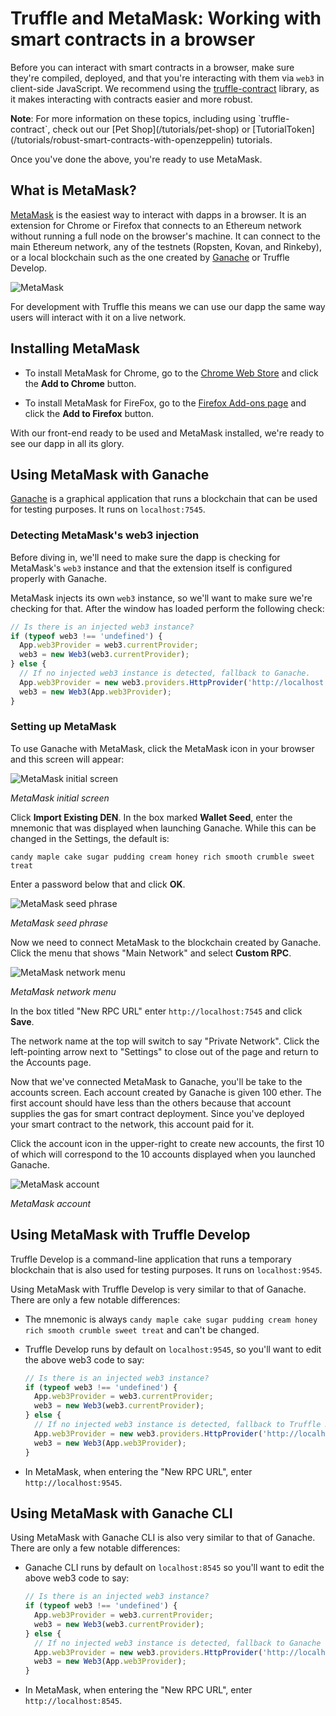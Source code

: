 # Truffle and MetaMask: Working with smart contracts in a browser

Before you can interact with smart contracts in a browser, make sure they're compiled, deployed, and that you're interacting with them via `web3` in client-side JavaScript. We recommend using the [truffle-contract](https://github.com/trufflesuite/truffle-contract) library, as it makes interacting with contracts easier and more robust.

<p class="alert alert-info">
<strong>Note</strong>: For more information on these topics, including using `truffle-contract`, check out our [Pet Shop](/tutorials/pet-shop) or [TutorialToken](/tutorials/robust-smart-contracts-with-openzeppelin) tutorials.
</p>

Once you've done the above, you're ready to use MetaMask.

## What is MetaMask?

[MetaMask](https://metamask.io/) is the easiest way to interact with dapps in a browser. It is an extension for Chrome or Firefox that connects to an Ethereum network without running a full node on the browser's machine. It can connect to the main Ethereum network, any of the testnets (Ropsten, Kovan, and Rinkeby), or a local blockchain such as the one created by [Ganache](/ganache) or Truffle Develop.

![MetaMask](/docs/img/metamask.png)

For development with Truffle this means we can use our dapp the same way users will interact with it on a live network.

## Installing MetaMask

* To install MetaMask for Chrome, go to the [Chrome Web Store](https://chrome.google.com/webstore/detail/metamask/nkbihfbeogaeaoehlefnkodbefgpgknn) and click the **Add to Chrome** button.

* To install MetaMask for FireFox, go to the [Firefox Add-ons page](https://addons.mozilla.org/en-US/firefox/addon/ether-metamask/) and click the **Add to Firefox** button.

With our front-end ready to be used and MetaMask installed, we're ready to see our dapp in all its glory.

## Using MetaMask with Ganache

[Ganache](/ganache) is a graphical application that runs a blockchain that can be used for testing purposes. It runs on `localhost:7545`.

### Detecting MetaMask's web3 injection

Before diving in, we'll need to make sure the dapp is checking for MetaMask's `web3` instance and that the extension itself is configured properly with Ganache.

MetaMask injects its own `web3` instance, so we'll want to make sure we're checking for that. After the window has loaded perform the following check:

```javascript
// Is there is an injected web3 instance?
if (typeof web3 !== 'undefined') {
  App.web3Provider = web3.currentProvider;
  web3 = new Web3(web3.currentProvider);
} else {
  // If no injected web3 instance is detected, fallback to Ganache.
  App.web3Provider = new web3.providers.HttpProvider('http://localhost:7545');
  web3 = new Web3(App.web3Provider);
}
```

### Setting up MetaMask

To use Ganache with MetaMask, click the MetaMask icon in your browser and this screen will appear:

![MetaMask initial screen](/tutorials/images/pet-shop/metamask-initial.png)

*MetaMask initial screen*

Click **Import Existing DEN**. In the box marked **Wallet Seed**, enter the mnemonic that was displayed when launching Ganache. While this can be changed in the Settings, the default is:

```shell
candy maple cake sugar pudding cream honey rich smooth crumble sweet treat
```

Enter a password below that and click **OK**.

![MetaMask seed phrase](/tutorials/images/pet-shop/metamask-seed.png)

*MetaMask seed phrase*

Now we need to connect MetaMask to the blockchain created by Ganache. Click the menu that shows "Main Network" and select **Custom RPC**.

![MetaMask network menu](/tutorials/images/pet-shop/metamask-networkmenu.png)

*MetaMask network menu*

In the box titled "New RPC URL" enter `http://localhost:7545` and click **Save**. 

<!--Add image from pet shop tutorial when updated for Ganache -->

The network name at the top will switch to say "Private Network". Click the left-pointing arrow next to "Settings" to close out of the page and return to the Accounts page.

Now that we've connected MetaMask to Ganache, you'll be take to the accounts screen. Each account created by Ganache is given 100 ether. The first account should have less than the others because that account supplies the gas for smart contract deployment. Since you've deployed your smart contract to the network, this account paid for it.

Click the account icon in the upper-right to create new accounts, the first 10 of which will correspond to the 10 accounts displayed when you launched Ganache.

![MetaMask account](/tutorials/images/pet-shop/metamask-account1.png)

*MetaMask account*

## Using MetaMask with Truffle Develop

Truffle Develop is a command-line application that runs a temporary blockchain that is also used for testing purposes. It runs on `localhost:9545`.

Using MetaMask with Truffle Develop is very similar to that of Ganache. There are only a few notable differences:

* The mnemonic is always `candy maple cake sugar pudding cream honey rich smooth crumble sweet treat` and can't be changed.
* Truffle Develop runs by default on `localhost:9545`, so you'll want to edit the above web3 code to say:

  ```javascript
  // Is there is an injected web3 instance?
  if (typeof web3 !== 'undefined') {
    App.web3Provider = web3.currentProvider;
    web3 = new Web3(web3.currentProvider);
  } else {
    // If no injected web3 instance is detected, fallback to Truffle Develop.
    App.web3Provider = new web3.providers.HttpProvider('http://localhost:9545');
    web3 = new Web3(App.web3Provider);
  }
  ```

* In MetaMask, when entering the "New RPC URL", enter `http://localhost:9545`. 

## Using MetaMask with Ganache CLI

Using MetaMask with Ganache CLI is also very similar to that of Ganache. There are only a few notable differences:

* Ganache CLI runs by default on `localhost:8545` so you'll want to edit the above web3 code to say:

  ```javascript
  // Is there is an injected web3 instance?
  if (typeof web3 !== 'undefined') {
    App.web3Provider = web3.currentProvider;
    web3 = new Web3(web3.currentProvider);
  } else {
    // If no injected web3 instance is detected, fallback to Ganache CLI.
    App.web3Provider = new web3.providers.HttpProvider('http://localhost:8545');
    web3 = new Web3(App.web3Provider);
  }
  ```

* In MetaMask, when entering the "New RPC URL", enter `http://localhost:8545`.
